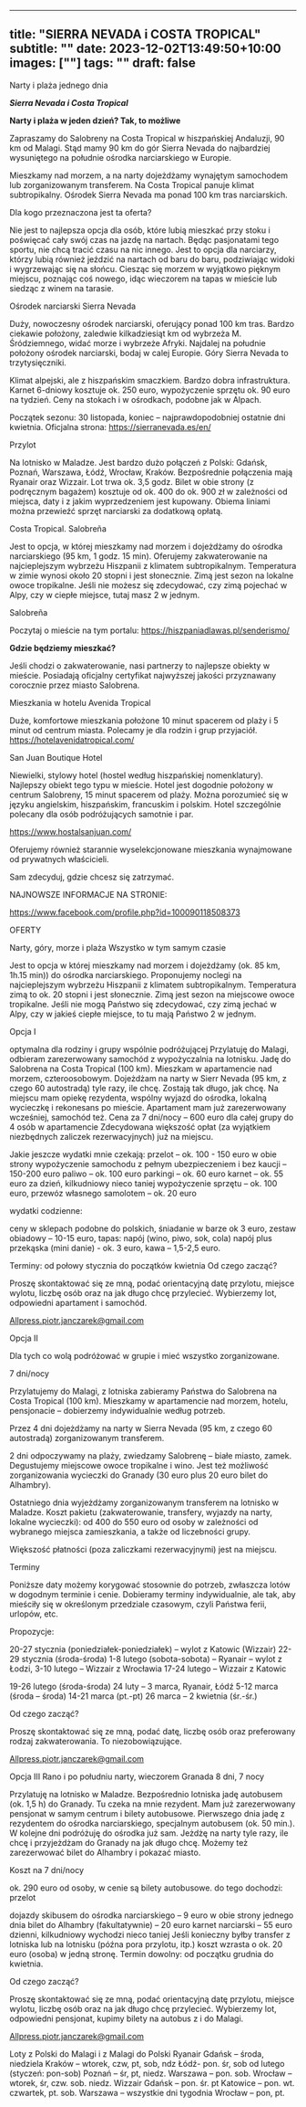 
---
title: "SIERRA NEVADA i COSTA TROPICAL"
subtitle: ""
date: 2023-12-02T13:49:50+10:00
images: [""]
tags: ""
draft: false
---
Narty i plaża jednego dnia

***Sierra Nevada i Costa Tropical***

**Narty i plaża w jeden dzień? Tak, to możliwe**

Zapraszamy do Salobreny na Costa Tropical w hiszpańskiej Andaluzji, 90 km od Malagi. Stąd
mamy 90 km do gór Sierra Nevada do najbardziej wysuniętego na południe ośrodka narciarskiego
w Europie.

Mieszkamy nad morzem, a na narty dojeżdżamy wynajętym samochodem lub zorganizowanym
transferem. Na Costa Tropical panuje klimat subtropikalny. Ośrodek Sierra Nevada ma ponad 100
km tras narciarskich.

Dla kogo przeznaczona jest ta oferta?

Nie jest to najlepsza opcja dla osób, które lubią mieszkać przy stoku i poświęcać cały swój czas na
jazdę na nartach. Będąc pasjonatami tego sportu, nie chcą tracić czasu na nic innego.
Jest to opcja dla narciarzy, którzy lubią również jeździć na nartach od baru do baru, podziwiając
widoki i wygrzewając się na słońcu. Ciesząc się morzem w wyjątkowo pięknym miejscu, poznając
coś nowego, idąc wieczorem na tapas w mieście lub siedząc z winem na tarasie.

Ośrodek narciarski Sierra Nevada

Duży, nowoczesny ośrodek narciarski, oferujący ponad 100 km tras. Bardzo ciekawie położony,
zaledwie kilkadziesiąt km od wybrzeża M. Śródziemnego, widać morze i wybrzeże Afryki.
Najdalej na południe położony ośrodek narciarski, bodaj w calej Europie. Góry Sierra Nevada to
trzytysięczniki.

Klimat alpejski, ale z hiszpańskim smaczkiem. Bardzo dobra infrastruktura. Karnet 6-dniowy
kosztuje ok. 250 euro, wypożyczenie sprzętu ok. 90 euro na tydzień. Ceny na stokach i w
ośrodkach, podobne jak w Alpach.

Początek sezonu: 30 listopada, koniec – najprawdopodobniej ostatnie dni kwietnia.
Oficjalna strona: https://sierranevada.es/en/

Przylot

Na lotnisko w Maladze. Jest bardzo dużo połączeń z Polski: Gdańsk, Poznań, Warszawa, Łódź,
Wrocław, Kraków. Bezpośrednie połączenia mają Ryanair oraz Wizzair. Lot trwa ok. 3,5 godz. Bilet
w obie strony (z podręcznym bagażem) kosztuje od ok. 400 do ok. 900 zł w zależności od miejsca,
daty i z jakim wyprzedzeniem jest kupowany. Obiema liniami można przewieźć sprzęt narciarski za
dodatkową opłatą.

Costa Tropical. Salobreña

Jest to opcja, w której mieszkamy nad morzem i dojeżdżamy do ośrodka narciarskiego (95 km, 1
godz. 15 min). Oferujemy zakwaterowanie na najcieplejszym wybrzeżu Hiszpanii z klimatem
subtropikalnym. Temperatura w zimie wynosi około 20 stopni i jest słonecznie. Zimą jest sezon na
lokalne owoce tropikalne.
Jeśli nie możesz się zdecydować, czy zimą pojechać w Alpy, czy w ciepłe miejsce, tutaj masz 2 w
jednym.

Salobreña

Poczytaj o mieście na tym portalu:
https://hiszpaniadlawas.pl/senderismo/

**Gdzie będziemy mieszkać?**

Jeśli chodzi o zakwaterowanie, nasi partnerzy to najlepsze obiekty w mieście. Posiadają oficjalny
certyfikat najwyższej jakości przyznawany corocznie przez miasto Salobrena.

Mieszkania w hotelu Avenida Tropical

Duże, komfortowe mieszkania położone 10 minut spacerem od plaży i 5 minut od centrum miasta.
Polecamy je dla rodzin i grup przyjaciół.
https://hotelavenidatropical.com/

San Juan Boutique Hotel

Niewielki, stylowy hotel (hostel według hiszpańskiej nomenklatury). Najlepszy obiekt tego typu w
mieście. Hotel jest dogodnie położony w centrum Salobreny, 15 minut spacerem od plaży. Można
porozumieć się w języku angielskim, hiszpańskim, francuskim i polskim.
Hotel szczególnie polecany dla osób podróżujących samotnie i par.

https://www.hostalsanjuan.com/

Oferujemy również starannie wyselekcjonowane mieszkania wynajmowane od prywatnych
właścicieli.

Sam zdecyduj, gdzie chcesz się zatrzymać.

NAJNOWSZE INFORMACJE NA STRONIE:

https://www.facebook.com/profile.php?id=100090118508373

OFERTY

Narty, góry, morze i plaża
Wszystko w tym samym czasie

Jest to opcja w której mieszkamy nad morzem i dojeżdżamy (ok. 85 km, 1h.15 min)) do ośrodka
narciarskiego. Proponujemy noclegi na najcieplejszym wybrzeżu Hiszpanii z klimatem
subtropikalnym. Temperatura zimą to ok. 20 stopni i jest słonecznie. Zimą jest sezon na miejscowe
owoce tropikalne.
Jeśli nie mogą Państwo się zdecydować, czy zimą jechać w Alpy, czy w jakieś ciepłe miejsce, to tu
mają Państwo 2 w jednym.

Opcja I

optymalna dla rodziny i grupy wspólnie podróżującej
Przylatuję do Malagi, odbieram zarezerwowany samochód z wypożyczalnia na lotnisku. Jadę do
Salobrena na Costa Tropical (100 km). Mieszkam w apartamencie nad morzem, czteroosobowym.
Dojeżdżam na narty w Sierr Nevada (95 km, z czego 60 autostradą) tyle razy, ile chcę. Zostają tak
długo, jak chcę. Na miejscu mam opiekę rezydenta, wspólny wyjazd do ośrodka, lokalną wycieczkę
i rekonesans po mieście. Apartament mam już zarezerwowany wcześniej, samochód też.
Cena za 7 dni/nocy – 600 euro dla całej grupy do 4 osób w apartamencie
Zdecydowana większość opłat (za wyjątkiem niezbędnych zaliczek rezerwacyjnych) już na
miejscu.

Jakie jeszcze wydatki mnie czekają:
przelot – ok. 100 - 150 euro w obie strony
wypożyczenie samochodu z pełnym ubezpieczeniem i bez kaucji – 150-200 euro
paliwo – ok. 100 euro
parkingi – ok. 60 euro
karnet – ok. 55 euro za dzień, kilkudniowy nieco taniej
wypożyczenie sprzętu – ok. 100 euro, przewóz własnego samolotem – ok. 20 euro

wydatki codzienne:

ceny w sklepach podobne do polskich, śniadanie w barze ok 3 euro, zestaw obiadowy – 10-15 euro,
tapas: napój (wino, piwo, sok, cola) napój plus przekąska (mini danie) - ok. 3 euro, kawa – 1,5-2,5
euro.

Terminy: od połowy stycznia do początków kwietnia
Od czego zacząć?

Proszę skontaktować się ze mną, podać orientacyjną datę przylotu, miejsce wylotu, liczbę osób oraz
na jak długo chcę przylecieć. Wybierzemy lot, odpowiedni apartament i samochód.

Allpress.piotr.janczarek@gmail.com

Opcja II

Dla tych co wolą podróżować w grupie i mieć wszystko zorganizowane.

7 dni/nocy

Przylatujemy do Malagi, z lotniska zabieramy Państwa do Salobrena na Costa Tropical (100 km).
Mieszkamy w apartamencie nad morzem, hotelu, pensjonacie – dobierzemy indywidualnie według
potrzeb.

Przez 4 dni dojeżdżamy na narty w Sierra Nevada (95 km, z czego 60 autostradą) zorganizowanym
transferem.

2 dni odpoczywamy na plaży, zwiedzamy Salobrenę – białe miasto, zamek. Degustujemy
miejscowe owoce tropikalne i wino. Jest też możliwość zorganizowania wycieczki do Granady (30
euro plus 20 euro bilet do Alhambry).

Ostatniego dnia wyjeżdżamy zorganizowanym transferem na lotnisko w Maladze.
Koszt pakietu (zakwaterowanie, transfery, wyjazdy na narty, lokalne wycieczki):
od 400 do 550 euro od osoby w zależności od wybranego miejsca zamieszkania, a także od
liczebności grupy.

Większość płatności (poza zaliczkami rezerwacyjnymi) jest na miejscu.

Terminy

Poniższe daty możemy korygować stosownie do potrzeb, zwłaszcza lotów w dogodnym terminie i
cenie. Dobieramy terminy indywidualnie, ale tak, aby mieściły się w określonym przedziale
czasowym, czyli Państwa ferii, urlopów, etc.

Propozycje:

20-27 stycznia (poniedziałek-poniedziałek) – wylot z Katowic (Wizzair)
22-29 stycznia (środa-środa)
1-8 lutego (sobota-sobota) – Ryanair – wylot z Łodzi,
3-10 lutego – Wizzair z Wrocławia
17-24 lutego – Wizzair z Katowic

19-26 lutego (środa-środa)
24 luty – 3 marca, Ryanair, Łódź
5-12 marca (środa – środa)
14-21 marca (pt.-pt)
26 marca – 2 kwietnia (śr.-śr.)

Od czego zacząć?

Proszę skontaktować się ze mną, podać datę, liczbę osób oraz preferowany rodzaj zakwaterowania.
To niezobowiązujące.

Allpress.piotr.janczarek@gmail.com

Opcja III
Rano i po południu narty, wieczorem Granada
8 dni, 7 nocy

Przylatuję na lotnisko w Maladze. Bezpośrednio lotniska jadę autobusem (ok. 1,5 h) do Granady.
Tu czeka na mnie rezydent. Mam już zarezerwowany pensjonat w samym centrum i bilety
autobusowe. Pierwszego dnia jadę z rezydentem do ośrodka narciarskiego, specjalnym autobusem
(ok. 50 min.). W kolejne dni podróżuję do ośrodka już sam. Jeżdżę na narty tyle razy, ile chcę i
przyjeżdżam do Granady na jak długo chcę. Możemy też zarezerwować bilet do Alhambry i
pokazać miasto.

Koszt na 7 dni/nocy

ok. 290 euro od osoby, w cenie są bilety autobusowe.
do tego dochodzi:
przelot

dojazdy skibusem do ośrodka narciarskiego – 9 euro w obie strony jednego dnia
bilet do Alhambry (fakultatywnie) – 20 euro
karnet narciarski – 55 euro dzienni, kilkudniowy wychodzi nieco taniej
Jeśli konieczny byłby transfer z lotniska lub na lotnisku (późna pora przylotu, itp.) koszt wzrasta o
ok. 20 euro (osoba) w jedną stronę.
Termin dowolny: od początku grudnia do kwietnia.

Od czego zacząć?

Proszę skontaktować się ze mną, podać orientacyjną datę przylotu, miejsce wylotu, liczbę osób oraz
na jak długo chcę przylecieć. Wybierzemy lot, odpowiedni pensjonat, kupimy bilety na autobus z i
do Malagi.

Allpress.piotr.janczarek@gmail.com

Loty z Polski do Malagi i z Malagi do Polski
Ryanair
Gdańsk – środa, niedziela
Kraków – wtorek, czw, pt, sob, ndz
Łódź- pon. śr, sob od lutego (styczeń: pon-sob)
Poznań – śr, pt, niedz.
Warszawa – pon. sob.
Wrocław – wtorek, śr, czw. sob. niedz.
Wizzair
Gdańsk – pon. śr. pt
Katowice – pon. wt. czwartek, pt. sob.
Warszawa – wszystkie dni tygodnia
Wrocław – pon, pt.
